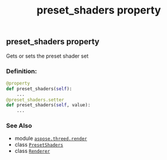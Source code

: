 ﻿---
title: preset_shaders property
second_title: Aspose.3D for Python via .NET API References
description: 
type: docs
weight: 160
url: /python-net/aspose.threed.render/renderer/preset_shaders/
is_root: false
---

## preset_shaders property


Gets or sets the preset shader set
### Definition:
```python
@property
def preset_shaders(self):
    ...
@preset_shaders.setter
def preset_shaders(self, value):
    ...
```

### See Also
* module [`aspose.threed.render`](../../)
* class [`PresetShaders`](/3d/python-net/aspose.threed.render/presetshaders)
* class [`Renderer`](/3d/python-net/aspose.threed.render/renderer)
